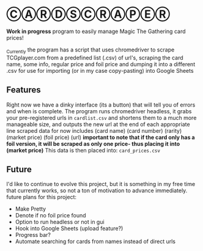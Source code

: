 # ⒸⒶⓇⒹⓈⒸⓇⒶⓅⒺⓇ
**Work in progress** program to easily manage Magic The Gathering card prices!

<sub>Currently</sub> the program has a script that uses chromedriver to scrape TCGplayer.com from a predefined list (.csv) of url's,
scraping the card name, some info, regular price and foil price and dumping it into a different .csv for use for importing (or in my case copy-pasting) into Google Sheets

## Features
Right now we have a dinky interface (its a button) that will tell you of errors and when is complete. The program runs chromedriver headless, 
it grabs your pre-registered urls in 
`cardlist.csv`
and shortens them to a much more manageable size, and outputs the new url at the end of each appropriate line
scraped data for now includes (card name) (card number) (rarity) (market price) (foil price) (url)
**important to note that if the card only has a foil version, it will be scraped as only one price- thus placing it into (market price)**
This data is then placed into:
`card_prices.csv`

## Future
I'd like to continue to evolve this project, but it is something in my free time that currently works, so not a ton of motivation to advance immediately.
future plans for this project:

- Make Pretty
- Denote if no foil price found
- Option to run headless or not in gui
- Hook into Google Sheets (upload feature?)
- Progress bar?
- Automate searching for cards from names instead of direct urls
